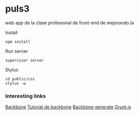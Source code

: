 puls3
=====

web app de la clase profesional de front-end de mejorando.la

Install

	npm install 

Run server

	supervisor server

Stylus

	cd public/css
	stylus -w

### Interesting links

[Backbone](backbonejs.org)
[Tutorial de backbone](https://github.com/addyosmani/backbone-fundamentals/blob/gh-pages/backbone-fundamentals.md)
[Backbone generate](https://github.com/posabsolute/backbone_generate)
[Grunt.js](http://gruntjs.com/getting-started)
